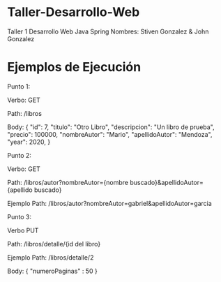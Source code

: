 # Taller-Desarrollo-Web
Taller 1 Desarrollo Web Java Spring
Nombres: Stiven Gonzalez & John Gonzalez

# Ejemplos de Ejecución

Punto 1:

Verbo: GET

Path: /libros 

Body:
{
    "id": 7,
    "titulo": "Otro Libro",
    "descripcion": "Un libro de prueba",
    "precio": 100000,
    "nombreAutor": "Mario",
    "apellidoAutor": "Mendoza",
    "year": 2020,
}

Punto 2:

Verbo: GET

Path: /libros/autor?nombreAutor={nombre buscado}&apellidoAutor={apellido buscado}

Ejemplo Path: /libros/autor?nombreAutor=gabriel&apellidoAutor=garcia

Punto 3:

Verbo PUT

Path: /libros/detalle/{id del libro}

Ejemplo Path: /libros/detalle/2

Body:
{
    "numeroPaginas" : 50
}
